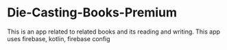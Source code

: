 # Die-Casting-Books-Premium
This is an app related to related books and its reading and writing. This app uses firebase, kotlin, firebase config
